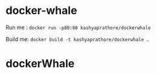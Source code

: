 # docker-whale

Run me : `docker run -p80:80 kashyaprathore/dockerwhale`

Build me: `docker build -t kashyaprathore/dockerwhale .`
# dockerWhale
